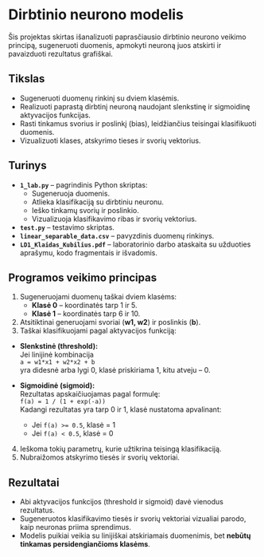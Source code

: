 # Dirbtinio neurono modelis

Šis projektas skirtas išanalizuoti paprasčiausio dirbtinio neurono veikimo principą, sugeneruoti duomenis, apmokyti neuroną juos atskirti ir pavaizduoti rezultatus grafiškai.

## Tikslas
- Sugeneruoti duomenų rinkinį su dviem klasėmis.
- Realizuoti paprastą dirbtinį neuroną naudojant slenkstinę ir sigmoidinę aktyvacijos funkcijas.
- Rasti tinkamus svorius ir poslinkį (bias), leidžiančius teisingai klasifikuoti duomenis.
- Vizualizuoti klases, atskyrimo tieses ir svorių vektorius.

## Turinys
- **`1_lab.py`** – pagrindinis Python skriptas:
  - Sugeneruoja duomenis.
  - Atlieka klasifikaciją su dirbtiniu neuronu.
  - Ieško tinkamų svorių ir poslinkio.
  - Vizualizuoja klasifikavimo ribas ir svorių vektorius.
- **`test.py`** – testavimo skriptas.
- **`linear_separable_data.csv`** – pavyzdinis duomenų rinkinys.
- **`LD1_Klaidas_Kubilius.pdf`** – laboratorinio darbo ataskaita su užduoties aprašymu, kodo fragmentais ir išvadomis.

## Programos veikimo principas
1. Sugeneruojami duomenų taškai dviem klasėms:
   - **Klasė 0** – koordinatės tarp 1 ir 5.
   - **Klasė 1** – koordinatės tarp 6 ir 10.
2. Atsitiktinai generuojami svoriai (**w1, w2**) ir poslinkis (**b**).
3. Taškai klasifikuojami pagal aktyvacijos funkciją:
- **Slenkstinė (threshold):**  
  Jei linijinė kombinacija  
  `a = w1*x1 + w2*x2 + b`  
  yra didesnė arba lygi 0, klasė priskiriama 1, kitu atveju – 0.

- **Sigmoidinė (sigmoid):**  
  Rezultatas apskaičiuojamas pagal formulę:  
  `f(a) = 1 / (1 + exp(-a))`  
  Kadangi rezultatas yra tarp 0 ir 1, klasė nustatoma apvalinant:  
  - Jei `f(a) >= 0.5`, klasė = 1  
  - Jei `f(a) < 0.5`, klasė = 0
  
4. Ieškoma tokių parametrų, kurie užtikrina teisingą klasifikaciją.
5. Nubraižomos atskyrimo tiesės ir svorių vektoriai.

## Rezultatai
- Abi aktyvacijos funkcijos (threshold ir sigmoid) davė vienodus rezultatus.
- Sugeneruotos klasifikavimo tiesės ir svorių vektoriai vizualiai parodo, kaip neuronas priima sprendimus.
- Modelis puikiai veikia su linijiškai atskiriamais duomenimis, bet **nebūtų tinkamas persidengiančioms klasėms**.
